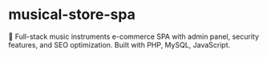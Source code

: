 # musical-store-spa
🎵 Full-stack music instruments e-commerce SPA with admin panel, security features, and SEO optimization. Built with PHP, MySQL, JavaScript.
